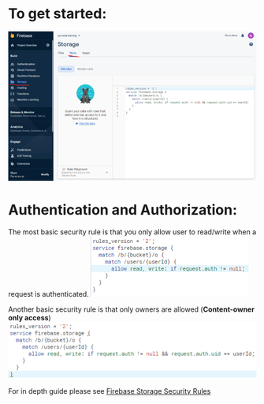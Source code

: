 # To get started:
![image.png](/.attachments/image-a6702946-991d-4fd3-a176-1e8012f2590c.png)

# Authentication and Authorization:
The most basic security rule is that you only allow user to read/write when a request is authenticated.
![image.png](/.attachments/image-6f361014-2f5c-4db0-84ec-6049cc5dde53.png)

Another basic security rule is that only owners are allowed (**Content-owner only access**)
![image.png](/.attachments/image-bd794c49-be24-48bc-9e94-8df986a5675a.png)



 For in depth guide please see [Firebase Storage Security Rules](https://firebase.google.com/docs/storage/security?authuser=0)